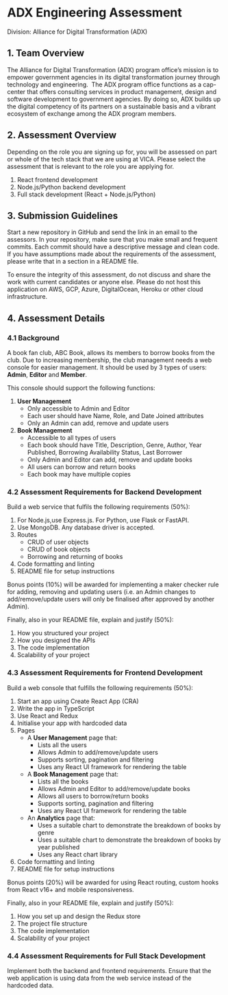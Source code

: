 # ADX Engineering Assessment

Division: Alliance for Digital Transformation (ADX)

## 1. Team Overview

The Alliance for Digital Transformation (ADX) program office’s mission is to empower government agencies in its digital transformation journey through technology and engineering. 
The ADX program office functions as a cap-center that offers consulting services in product management, design and software development to government agencies. By doing so, ADX builds up the digital competency of its partners on a sustainable basis and a vibrant ecosystem of exchange among the ADX program members.

## 2. Assessment Overview

Depending on the role you are signing up for, you will be assessed on part or whole of the tech stack that we are using at VICA. Please select the assessment that is relevant to the role you are applying for.

1. React frontend development
2. Node.js/Python backend development
3. Full stack development (React + Node.js/Python)

## 3. Submission Guidelines

Start a new repository in GitHub and send the link in an email to the assessors. In your repository, make sure that you make small and frequent commits. Each commit should have a descriptive message and clean code. If you have assumptions made about the requirements of the assessment, please write that in a section in a README file.

To ensure the integrity of this assessment, do not discuss and share the work with current candidates or anyone else. Please do not host this application on AWS, GCP, Azure, DigitalOcean, Heroku or other cloud infrastructure.

## 4. Assessment Details

### 4.1 Background

A book fan club, ABC Book, allows its members to borrow books from the club. Due to increasing membership, the club management needs a web console for easier management. It should be used by 3 types of users: **Admin**, **Editor** and **Member**.

This console should support the following functions:
1. **User Management**
   - Only accessible to Admin and Editor
   - Each user should have Name, Role, and Date Joined attributes
   - Only an Admin can add, remove and update users
2. **Book Management**
   - Accessible to all types of users
   - Each book should have Title, Description, Genre, Author, Year Published, Borrowing Availability Status, Last Borrower
   - Only Admin and Editor can add, remove and update books
   - All users can borrow and return books
   - Each book may have multiple copies


### 4.2 Assessment Requirements for Backend Development

Build a web service that fulfils the following requirements (50%):
1. For Node.js,use Express.js. For Python, use Flask or FastAPI.
2. Use MongoDB. Any database driver is accepted.
3. Routes
   - CRUD of user objects
   - CRUD of book objects
   - Borrowing and returning of books
4. Code formatting and linting
5. README file for setup instructions

Bonus points (10%) will be awarded for implementing a maker checker rule for adding, removing and updating users (i.e. an Admin changes to add/remove/update users will only be finalised after approved by another Admin).

Finally, also in your README file, explain and justify (50%):
1. How you structured your project
2. How you designed the APIs
3. The code implementation
4. Scalability of your project


### 4.3 Assessment Requirements for Frontend Development

Build a web console that fulfills the following requirements (50%):
1. Start an app using Create React App (CRA)
2. Write the app in TypeScript
3. Use React and Redux
4. Initialise your app with hardcoded data
5. Pages
   - A **User Management** page that:
     - Lists all the users
     - Allows Admin to add/remove/update users
     - Supports sorting, pagination and filtering
     - Uses any React UI framework for rendering the table
   - A **Book Management** page that:
     - Lists all the books
     - Allows Admin and Editor to add/remove/update books
     - Allows all users to borrow/return books
     - Supports sorting, pagination and filtering
     - Uses any React UI framework for rendering the table
   - An **Analytics** page that:
     - Uses a suitable chart to demonstrate the breakdown of books by genre
     - Uses a suitable chart to demonstrate the breakdown of books by year published
     - Uses any React chart library
6. Code formatting and linting
7. README file for setup instructions

Bonus points (20%) will be awarded for using React routing, custom hooks from React v16+ and mobile responsiveness.

Finally, also in your README file, explain and justify (50%):
1.	How you set up and design the Redux store
2.	The project file structure
3.	The code implementation
4.	Scalability of your project

### 4.4 Assessment Requirements for Full Stack Development

Implement both the backend and frontend requirements. Ensure that the web application is using data from the web service instead of the hardcoded data.
